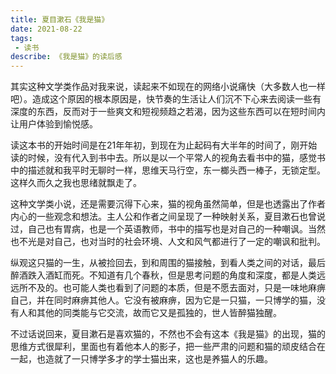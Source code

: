 ```yaml
---
title: 夏目漱石《我是猫》
date: 2021-08-22
tags:
 - 读书
describe: 《我是猫》的读后感
---
```


​		其实这种文学类作品对我来说，读起来不如现在的网络小说痛快（大多数人也一样吧）。造成这个原因的根本原因是，快节奏的生活让人们沉不下心来去阅读一些有深度的东西，反而对于一些爽文和短视频趋之若渴，因为这些东西可以在短时间内让用户体验到愉悦感。

读这本书的开始时间是在21年年初，到现在为止起码有大半年的时间了，刚开始读的时候，没有代入到书中去。所以是以一个平常人的视角去看书中的猫，感觉书中的描述就和我平时无聊时一样，思维天马行空，东一榔头西一棒子，无锁定型。这样久而久之我也思绪就飘走了。

这种文学类小说，还是需要沉得下心来，猫的视角虽然简单，但是也透露出了作者内心的一些观念和想法。主人公和作者之间呈现了一种映射关系，夏目漱石也曾说过，自己也有胃病，也是一个英语教师，书中的描写也是对自己的一种嘲讽。当然也不光是对自己，也对当时的社会环境、人文和风气都进行了一定的嘲讽和批判。

纵观这只猫的一生，从被捡回去，到和周围的猫接触，到看人类之间的对话，最后醉酒跌入酒缸而死。不知道有几个春秋，但是思考问题的角度和深度，都是人类远远所不及的。也可能人类也看到了问题的本质，但是不愿去面对，只是一味地麻痹自己，并在同时麻痹其他人。它没有被麻痹，因为它是一只猫，一只博学的猫，没有人和其他的同类能与它交流，故而它又是孤独的，世人皆醉猫独醒。

不过话说回来，夏目漱石是喜欢猫的，不然也不会有这本《我是猫》的出现，猫的思维方式很犀利，里面也有着他本人的影子，把一些严肃的问题和猫的顽皮结合在一起，也造就了一只博学多才的学士猫出来，这也是养猫人的乐趣。